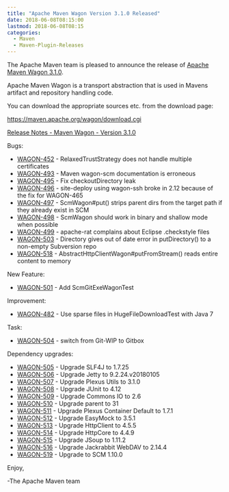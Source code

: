 ```yaml
---
title: "Apache Maven Wagon Version 3.1.0 Released"
date: 2018-06-08T08:15:00
lastmod: 2018-06-08T08:15
categories:
  - Maven
  - Maven-Plugin-Releases
---
```

The Apache Maven team is pleased to announce the release of 
[Apache Maven Wagon 3.1.0](https://maven.apache.org/wagon/).

Apache Maven Wagon is a transport abstraction that is used in Mavens
artifact and repository handling code.

You can download the appropriate sources etc. from the download page:

https://maven.apache.org/wagon/download.cgi

<!-- more -->

[Release Notes - Maven Wagon - Version 3.1.0](https://issues.apache.org/jira/secure/ReleaseNote.jspa?projectId=12318122&version=12341302)

Bugs:
  
 * [WAGON-452](https://issues.apache.org/jira/browse/WAGON-452) - RelaxedTrustStrategy does not handle multiple certificates
 * [WAGON-493](https://issues.apache.org/jira/browse/WAGON-493) - Maven wagon-scm documentation is erroneous
 * [WAGON-495](https://issues.apache.org/jira/browse/WAGON-495) - Fix checkoutDirectory leak
 * [WAGON-496](https://issues.apache.org/jira/browse/WAGON-496) - site-deploy using wagon-ssh broke in 2.12 because of the fix for WAGON-465
 * [WAGON-497](https://issues.apache.org/jira/browse/WAGON-497) - ScmWagon#put() strips parent dirs from the target path if they already exist in SCM
 * [WAGON-498](https://issues.apache.org/jira/browse/WAGON-498) - ScmWagon should work in binary and shallow mode when possible
 * [WAGON-499](https://issues.apache.org/jira/browse/WAGON-499) - apache-rat complains about Eclipse .checkstyle files
 * [WAGON-503](https://issues.apache.org/jira/browse/WAGON-503) - Directory gives out of date error in putDirectory() to a non-empty Subversion repo
 * [WAGON-518](https://issues.apache.org/jira/browse/WAGON-518) - AbstractHttpClientWagon#putFromStream() reads entire content to memory

New Feature:

 * [WAGON-501](https://issues.apache.org/jira/browse/WAGON-501) - Add ScmGitExeWagonTest

Improvement:

 * [WAGON-482](https://issues.apache.org/jira/browse/WAGON-482) - Use sparse files in HugeFileDownloadTest with Java 7

Task:

 * [WAGON-504](https://issues.apache.org/jira/browse/WAGON-504) - switch from Git-WIP to Gitbox

Dependency upgrades:

 * [WAGON-505](https://issues.apache.org/jira/browse/WAGON-505) - Upgrade SLF4J to 1.7.25
 * [WAGON-506](https://issues.apache.org/jira/browse/WAGON-506) - Upgrade Jetty to 9.2.24.v20180105
 * [WAGON-507](https://issues.apache.org/jira/browse/WAGON-507) - Upgrade Plexus Utils to 3.1.0
 * [WAGON-508](https://issues.apache.org/jira/browse/WAGON-508) - Upgrade JUnit to 4.12
 * [WAGON-509](https://issues.apache.org/jira/browse/WAGON-509) - Upgrade Commons IO to 2.6
 * [WAGON-510](https://issues.apache.org/jira/browse/WAGON-510) - Upgrade parent to 31
 * [WAGON-511](https://issues.apache.org/jira/browse/WAGON-511) - Upgrade Plexus Container Default to 1.7.1
 * [WAGON-512](https://issues.apache.org/jira/browse/WAGON-512) - Upgrade EasyMock to 3.5.1
 * [WAGON-513](https://issues.apache.org/jira/browse/WAGON-513) - Upgrade HttpClient to 4.5.5
 * [WAGON-514](https://issues.apache.org/jira/browse/WAGON-514) - Upgrade HttpCore to 4.4.9
 * [WAGON-515](https://issues.apache.org/jira/browse/WAGON-515) - Upgrade JSoup to 1.11.2
 * [WAGON-516](https://issues.apache.org/jira/browse/WAGON-516) - Upgrade Jackrabbit WebDAV to 2.14.4
 * [WAGON-519](https://issues.apache.org/jira/browse/WAGON-519) - Upgrade to SCM 1.10.0


Enjoy,

-The Apache Maven team

